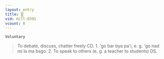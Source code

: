 ```yaml
---
layout: entry
title: སྒྲོ་
vid: Hill:0391
vcount: 0
---
```

`Voluntary` 
> To debate, discuss, chatter freely CD\.
 1\.
 'go bar bya pa'i, e\.
g\.
 'go nad mi la ma bsgo\.
 2\.
 To speak to others (e\.
g\.
 a teacher to students) DS\.

